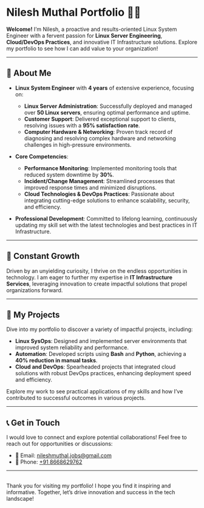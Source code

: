 # **Nilesh Muthal Portfolio** 👨‍💻

**Welcome!** I’m Nilesh, a proactive and results-oriented Linux System Engineer with a fervent passion for **Linux Server Engineering**, **Cloud/DevOps Practices**, and innovative IT Infrastructure solutions. Explore my portfolio to see how I can add value to your organization!

---

## 🚀 **About Me**

- **Linux System Engineer** with **4 years** of extensive experience, focusing on:
  - **Linux Server Administration**: Successfully deployed and managed over **50 Linux servers**, ensuring optimal performance and uptime.
  - **Customer Support**: Delivered exceptional support to clients, resolving issues with a **95% satisfaction rate**.
  - **Computer Hardware & Networking**: Proven track record of diagnosing and resolving complex hardware and networking challenges in high-pressure environments.

- **Core Competencies**:
  - **Performance Monitoring**: Implemented monitoring tools that reduced system downtime by **30%**.
  - **Incident/Change Management**: Streamlined processes that improved response times and minimized disruptions.
  - **Cloud Technologies & DevOps Practices**: Passionate about integrating cutting-edge solutions to enhance scalability, security, and efficiency.

- **Professional Development**: Committed to lifelong learning, continuously updating my skill set with the latest technologies and best practices in IT Infrastructure.

---

## 🌱 **Constant Growth**

Driven by an unyielding curiosity, I thrive on the endless opportunities in technology. I am eager to further my expertise in **IT Infrastructure Services**, leveraging innovation to create impactful solutions that propel organizations forward.

---

## 💼 **My Projects**

Dive into my portfolio to discover a variety of impactful projects, including:
- **Linux SysOps**: Designed and implemented server environments that improved system reliability and performance.
- **Automation**: Developed scripts using **Bash** and **Python**, achieving a **40% reduction in manual tasks**.
- **Cloud and DevOps**: Spearheaded projects that integrated cloud solutions with robust DevOps practices, enhancing deployment speed and efficiency.

Explore my work to see practical applications of my skills and how I’ve contributed to successful outcomes in various projects.

---

## 📞 **Get in Touch**

I would love to connect and explore potential collaborations! Feel free to reach out for opportunities or discussions:

- 📧 Email: [nileshmuthal.jobs@gmail.com](mailto:nileshmuthal.jobs@gmail.com)
- 📱 Phone: [+91 8668629762](tel:+918668629762)  

---
<br>
Thank you for visiting my portfolio! I hope you find it inspiring and informative. Together, let’s drive innovation and success in the tech landscape!


